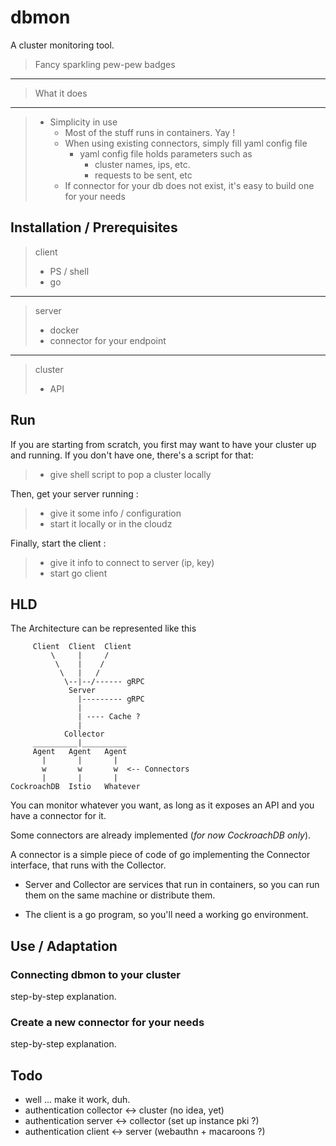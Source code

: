 # dbmon
A cluster monitoring tool.

> Fancy sparkling pew-pew badges
___
> What it does
___


> - Simplicity in use
>    - Most of the stuff runs in containers. Yay !
>    - When using existing connectors, simply fill yaml config file
>        - yaml config file holds parameters such as
>            - cluster names, ips, etc.
>            - requests to be sent, etc
>    - If connector for your db does not exist, it's easy to build one for your needs

## Installation / Prerequisites

> client
> - PS / shell
> - go
___
> server
> - docker
> - connector for your endpoint
___
> cluster
> - API

## Run

If you are starting from scratch, you first may want to have your cluster up and running. If you don't have one, there's a script for that:
> - give shell script to pop a cluster locally

Then, get your server running :
> - give it some info / configuration
> - start it locally or in the cloudz

Finally, start the client :
> - give it info to connect to server (ip, key)
> - start go client

## HLD

The Architecture can be represented like this

    
         Client  Client  Client
             \     |     /
              \    |    /
               \   |   /
                \--|--/------ gRPC
                 Server 
                   |--------- gRPC
                   |
                   | ---- Cache ?
                   |
                Collector
         __________|__________
         Agent   Agent   Agent
           |       |       |
           w       w       w  <-- Connectors  
           |       |       |
    CockroachDB  Istio   Whatever

You can monitor whatever you want, as long as it exposes an API and you have a connector for it.

Some connectors are already implemented (_for now CockroachDB only_).

A connector is a simple piece of code of go implementing the Connector interface, that runs with the Collector.

- Server and Collector are services that run in containers, so you can run them on the same machine or distribute them.

- The client is a go program, so you'll need a working go environment.

## Use / Adaptation

### Connecting dbmon to your cluster

step-by-step explanation.

### Create a new connector for your needs

step-by-step explanation.

## Todo

- well ... make it work, duh.
- authentication collector <-> cluster (no idea, yet)
- authentication server <-> collector (set up instance pki ?)
- authentication client <-> server (webauthn + macaroons ?)